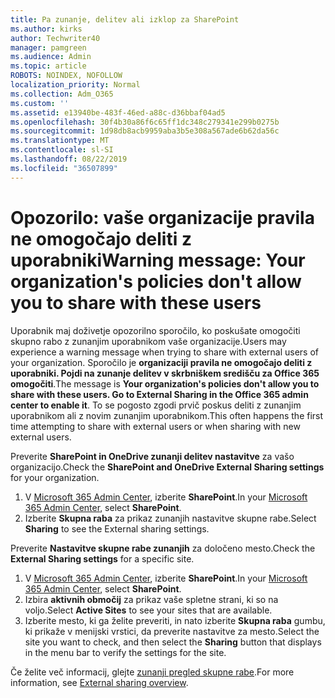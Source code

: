 ```yaml
---
title: Pa zunanje, delitev ali izklop za SharePoint
ms.author: kirks
author: Techwriter40
manager: pamgreen
ms.audience: Admin
ms.topic: article
ROBOTS: NOINDEX, NOFOLLOW
localization_priority: Normal
ms.collection: Adm_O365
ms.custom: ''
ms.assetid: e13940be-483f-46ed-a88c-d36bbaf04ad5
ms.openlocfilehash: 30f4b30a86f6c65ff1dc348c279341e299b0275b
ms.sourcegitcommit: 1d98db8acb9959aba3b5e308a567ade6b62da56c
ms.translationtype: MT
ms.contentlocale: sl-SI
ms.lasthandoff: 08/22/2019
ms.locfileid: "36507899"
---
```

# <a name="warning-message-your-organizations-policies-dont-allow-you-to-share-with-these-users"></a><span data-ttu-id="8bd43-102">Opozorilo: vaše organizacije pravila ne omogočajo deliti z uporabniki</span><span class="sxs-lookup"><span data-stu-id="8bd43-102">Warning message: Your organization's policies don't allow you to share with these users</span></span>

<span data-ttu-id="8bd43-103">Uporabnik maj doživetje opozorilno sporočilo, ko poskušate omogočiti skupno rabo z zunanjim uporabnikom vaše organizacije.</span><span class="sxs-lookup"><span data-stu-id="8bd43-103">Users may experience a warning message when trying to share with external users of your organization.</span></span> <span data-ttu-id="8bd43-104">Sporočilo je **organizaciji pravila ne omogočajo deliti z uporabniki. Pojdi na zunanje delitev v skrbniškem središču za Office 365 omogočiti**.</span><span class="sxs-lookup"><span data-stu-id="8bd43-104">The message is **Your organization's policies don't allow you to share with these users. Go to External Sharing in the Office 365 admin center to enable it**.</span></span> <span data-ttu-id="8bd43-105">To se pogosto zgodi prvič poskus deliti z zunanjim uporabnikom ali z novim zunanjim uporabnikom.</span><span class="sxs-lookup"><span data-stu-id="8bd43-105">This often happens the first time attempting to share with external users or when sharing with new external users.</span></span>

<span data-ttu-id="8bd43-106">Preverite **SharePoint in OneDrive zunanji delitev nastavitve** za vašo organizacijo.</span><span class="sxs-lookup"><span data-stu-id="8bd43-106">Check the **SharePoint and OneDrive External Sharing settings** for your organization.</span></span>

1. <span data-ttu-id="8bd43-107">V [Microsoft 365 Admin Center](https://admin.microsoft.com/AdminPortal/Home#/homepage">https://admin.microsoft.com/), izberite **SharePoint**.</span><span class="sxs-lookup"><span data-stu-id="8bd43-107">In your [Microsoft 365 Admin Center](https://admin.microsoft.com/AdminPortal/Home#/homepage">https://admin.microsoft.com/), select **SharePoint**.</span></span>
3. <span data-ttu-id="8bd43-108">Izberite **Skupna raba** za prikaz zunanjih nastavitve skupne rabe.</span><span class="sxs-lookup"><span data-stu-id="8bd43-108">Select **Sharing** to see the External sharing settings.</span></span>

<span data-ttu-id="8bd43-109">Preverite **Nastavitve skupne rabe zunanjih** za določeno mesto.</span><span class="sxs-lookup"><span data-stu-id="8bd43-109">Check the **External Sharing settings** for a specific site.</span></span>

1. <span data-ttu-id="8bd43-110">V [Microsoft 365 Admin Center](https://admin.microsoft.com/AdminPortal/Home#/homepage">https://admin.microsoft.com/), izberite **SharePoint**.</span><span class="sxs-lookup"><span data-stu-id="8bd43-110">In your [Microsoft 365 Admin Center](https://admin.microsoft.com/AdminPortal/Home#/homepage">https://admin.microsoft.com/), select **SharePoint**.</span></span>
2. <span data-ttu-id="8bd43-111">Izbira **aktivnih območij** za prikaz vaše spletne strani, ki so na voljo.</span><span class="sxs-lookup"><span data-stu-id="8bd43-111">Select **Active Sites** to see your sites that are available.</span></span>
3. <span data-ttu-id="8bd43-112">Izberite mesto, ki ga želite preveriti, in nato izberite **Skupna raba** gumbu, ki prikaže v menijski vrstici, da preverite nastavitve za mesto.</span><span class="sxs-lookup"><span data-stu-id="8bd43-112">Select the site you want to check, and then select the **Sharing** button that displays in the menu bar to verify the settings for the site.</span></span>

<span data-ttu-id="8bd43-113">Če želite več informacij, glejte [zunanji pregled skupne rabe](https://docs.microsoft.com/sharepoint/external-sharing-overview).</span><span class="sxs-lookup"><span data-stu-id="8bd43-113">For more information, see [External sharing overview](https://docs.microsoft.com/sharepoint/external-sharing-overview).</span></span>